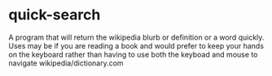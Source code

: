 # quick-search
A program that will return the wikipedia blurb or definition or a word quickly. Uses may be if you are reading a book and would prefer to keep your hands on the keyboard rather than having to use both the keyboad and mouse to navigate wikipedia/dictionary.com

